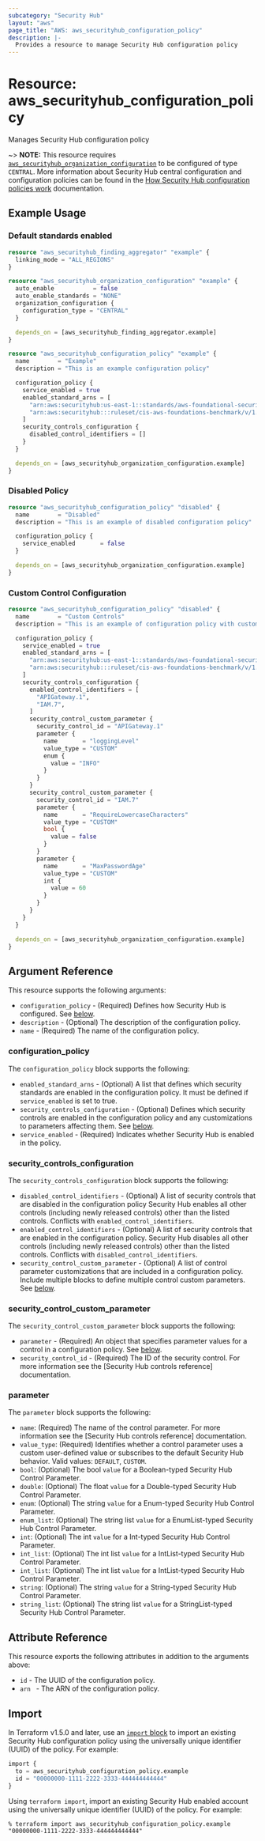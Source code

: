```yaml
---
subcategory: "Security Hub"
layout: "aws"
page_title: "AWS: aws_securityhub_configuration_policy"
description: |-
  Provides a resource to manage Security Hub configuration policy
---
```


# Resource: aws_securityhub_configuration_policy

Manages Security Hub configuration policy

~> **NOTE:** This resource requires [`aws_securityhub_organization_configuration`](/docs/providers/aws/r/securityhub_organization_admin_account.html) to be configured of type `CENTRAL`. More information about Security Hub central configuration and configuration policies can be found in the [How Security Hub configuration policies work](https://docs.aws.amazon.com/securityhub/latest/userguide/configuration-policies-overview.html) documentation.

## Example Usage

### Default standards enabled

```terraform
resource "aws_securityhub_finding_aggregator" "example" {
  linking_mode = "ALL_REGIONS"
}

resource "aws_securityhub_organization_configuration" "example" {
  auto_enable           = false
  auto_enable_standards = "NONE"
  organization_configuration {
    configuration_type = "CENTRAL"
  }

  depends_on = [aws_securityhub_finding_aggregator.example]
}

resource "aws_securityhub_configuration_policy" "example" {
  name        = "Example"
  description = "This is an example configuration policy"

  configuration_policy {
    service_enabled = true
    enabled_standard_arns = [
      "arn:aws:securityhub:us-east-1::standards/aws-foundational-security-best-practices/v/1.0.0",
      "arn:aws:securityhub:::ruleset/cis-aws-foundations-benchmark/v/1.2.0",
    ]
    security_controls_configuration {
      disabled_control_identifiers = []
    }
  }

  depends_on = [aws_securityhub_organization_configuration.example]
}
```

### Disabled Policy

```terraform
resource "aws_securityhub_configuration_policy" "disabled" {
  name        = "Disabled"
  description = "This is an example of disabled configuration policy"

  configuration_policy {
    service_enabled       = false
  }

  depends_on = [aws_securityhub_organization_configuration.example]
}
```

### Custom Control Configuration

```terraform
resource "aws_securityhub_configuration_policy" "disabled" {
  name        = "Custom Controls"
  description = "This is an example of configuration policy with custom control settings"

  configuration_policy {
    service_enabled = true
    enabled_standard_arns = [
      "arn:aws:securityhub:us-east-1::standards/aws-foundational-security-best-practices/v/1.0.0",
      "arn:aws:securityhub:::ruleset/cis-aws-foundations-benchmark/v/1.2.0",
    ]
    security_controls_configuration {
      enabled_control_identifiers = [
        "APIGateway.1",
        "IAM.7",
      ]
      security_control_custom_parameter {
        security_control_id = "APIGateway.1"
        parameter {
          name       = "loggingLevel"
          value_type = "CUSTOM"
          enum {
            value = "INFO"
          }
        }
      }
      security_control_custom_parameter {
        security_control_id = "IAM.7"
        parameter {
          name       = "RequireLowercaseCharacters"
          value_type = "CUSTOM"
          bool {
            value = false
          }
        }
        parameter {
          name       = "MaxPasswordAge"
          value_type = "CUSTOM"
          int {
            value = 60
          }
        }
      }
    }
  }

  depends_on = [aws_securityhub_organization_configuration.example]
}
```

## Argument Reference

This resource supports the following arguments:

* `configuration_policy` - (Required) Defines how Security Hub is configured. See [below](#configuration_policy).
* `description` - (Optional) The description of the configuration policy.
* `name` - (Required) The name of the configuration policy.

### configuration_policy

The `configuration_policy` block supports the following:

* `enabled_standard_arns` - (Optional) A list that defines which security standards are enabled in the configuration policy. It must be defined if `service_enabled` is set to true.
* `security_controls_configuration` - (Optional) Defines which security controls are enabled in the configuration policy and any customizations to parameters affecting them. See [below](#security_controls_configuration).
* `service_enabled` - (Required) Indicates whether Security Hub is enabled in the policy.

### security_controls_configuration

The `security_controls_configuration` block supports the following:

* `disabled_control_identifiers` - (Optional) A list of security controls that are disabled in the configuration policy Security Hub enables all other controls (including newly released controls) other than the listed controls. Conflicts with `enabled_control_identifiers`.
* `enabled_control_identifiers` - (Optional) A list of security controls that are enabled in the configuration policy. Security Hub disables all other controls (including newly released controls) other than the listed controls. Conflicts with `disabled_control_identifiers`.
* `security_control_custom_parameter` - (Optional) A list of control parameter customizations that are included in a configuration policy. Include multiple blocks to define multiple control custom parameters. See [below](#security_control_custom_parameter).

### security_control_custom_parameter

The `security_control_custom_parameter` block supports the following:

* `parameter` - (Required) An object that specifies parameter values for a control in a configuration policy. See [below](#parameter).
* `security_control_id` - (Required) The ID of the security control. For more information see the [Security Hub controls reference] documentation.

### parameter

The `parameter` block supports the following:

* `name`: (Required) The name of the control parameter. For more information see the [Security Hub controls reference] documentation.
* `value_type`: (Required) Identifies whether a control parameter uses a custom user-defined value or subscribes to the default Security Hub behavior. Valid values: `DEFAULT`, `CUSTOM`.
* `bool`: (Optional) The bool `value` for a Boolean-typed Security Hub Control Parameter.
* `double`: (Optional) The float `value` for a Double-typed Security Hub Control Parameter.
* `enum`: (Optional) The string `value` for a Enum-typed Security Hub Control Parameter.
* `enum_list`: (Optional) The string list `value` for a EnumList-typed Security Hub Control Parameter.
* `int`: (Optional) The int `value` for a Int-typed Security Hub Control Parameter.
* `int_list`: (Optional) The int list `value` for a IntList-typed Security Hub Control Parameter.
* `int_list`: (Optional) The int list `value` for a IntList-typed Security Hub Control Parameter.
* `string`: (Optional) The string `value` for a String-typed Security Hub Control Parameter.
* `string_list`: (Optional) The string list `value` for a StringList-typed Security Hub Control Parameter.

## Attribute Reference

This resource exports the following attributes in addition to the arguments above:

* `id` -  The UUID of the configuration policy.
* `arn ` - The ARN of the configuration policy.

## Import

In Terraform v1.5.0 and later, use an [`import` block](https://developer.hashicorp.com/terraform/language/import) to import an existing Security Hub configuration policy using the universally unique identifier (UUID) of the policy. For example:

```terraform
import {
  to = aws_securityhub_configuration_policy.example
  id = "00000000-1111-2222-3333-444444444444"
}
```

Using `terraform import`, import an existing Security Hub enabled account using the universally unique identifier (UUID) of the policy. For example:

```console
% terraform import aws_securityhub_configuration_policy.example "00000000-1111-2222-3333-444444444444"
```
